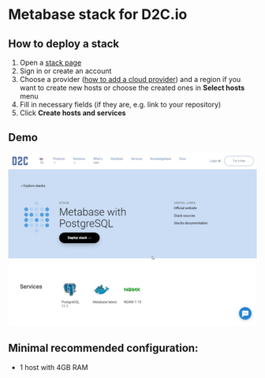 # Metabase stack for D2C.io

## How to deploy a stack

1. Open a [stack page](https://panel.d2c.io/?import=https://github.com/d2cio/metabase-postgres-stack/archive/master.zip)
2. Sign in or create an account
3. Choose a provider ([how to add a cloud provider](https://docs.d2c.io/getting-started/cloud-providers/)) and a region if you want to create new hosts or choose the created ones in **Select hosts** menu
3. Fill in necessary fields (if they are, e.g. link to your repository)
4. Click **Create hosts and services**

## Demo

![How to deploy a stack](https://github.com/mastappl/images/blob/master/metabase.gif)

## Minimal recommended configuration:

- 1 host with 4GB RAM
